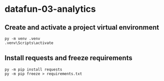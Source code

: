 # datafun-03-analytics

## Create and activate a project virtual environment

```shell
py -m venv .venv
.venv\Scripts\activate
```

## Install requests and freeze requirements

```shell
py -m pip install requests
py -m pip freeze > requirements.txt
```

